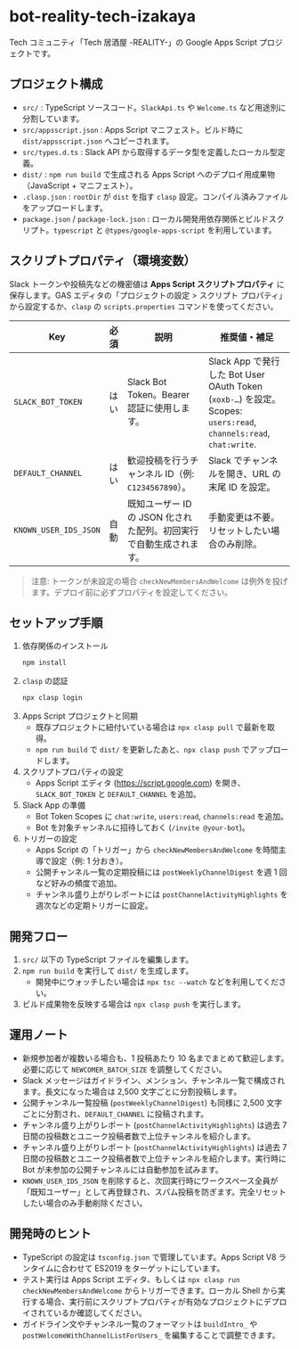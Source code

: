 # bot-reality-tech-izakaya

Tech コミュニティ「Tech 居酒屋 -REALITY-」の Google Apps Script プロジェクトです。

## プロジェクト構成

- `src/` : TypeScript ソースコード。`SlackApi.ts` や `Welcome.ts` など用途別に分割しています。
- `src/appsscript.json` : Apps Script マニフェスト。ビルド時に `dist/appsscript.json` へコピーされます。
- `src/types.d.ts` : Slack API から取得するデータ型を定義したローカル型定義。
- `dist/` : `npm run build` で生成される Apps Script へのデプロイ用成果物（JavaScript + マニフェスト）。
- `.clasp.json` : `rootDir` が `dist` を指す `clasp` 設定。コンパイル済みファイルをアップロードします。
- `package.json` / `package-lock.json` : ローカル開発用依存関係とビルドスクリプト。`typescript` と `@types/google-apps-script` を利用しています。

## スクリプトプロパティ（環境変数）

Slack トークンや投稿先などの機密値は **Apps Script スクリプトプロパティ** に保存します。GAS エディタの「プロジェクトの設定 > スクリプト プロパティ」から設定するか、`clasp` の `scripts.properties` コマンドを使ってください。

| Key                   | 必須 | 説明                                                               | 推奨値・補足                                                                                                      |
| --------------------- | ---- | ------------------------------------------------------------------ | ----------------------------------------------------------------------------------------------------------------- |
| `SLACK_BOT_TOKEN`     | はい | Slack Bot Token。Bearer 認証に使用します。                         | Slack App で発行した Bot User OAuth Token (`xoxb-…`) を設定。Scopes: `users:read`, `channels:read`, `chat:write`. |
| `DEFAULT_CHANNEL`     | はい | 歓迎投稿を行うチャンネル ID（例: `C1234567890`）。                 | Slack でチャンネルを開き、URL の末尾 ID を設定。                                                                  |
| `KNOWN_USER_IDS_JSON` | 自動 | 既知ユーザー ID の JSON 化された配列。初回実行で自動生成されます。 | 手動変更は不要。リセットしたい場合のみ削除。                                                                      |

> 注意: トークンが未設定の場合 `checkNewMembersAndWelcome` は例外を投げます。デプロイ前に必ずプロパティを設定してください。

## セットアップ手順

1. 依存関係のインストール
   ```bash
   npm install
   ```
2. `clasp` の認証
   ```bash
   npx clasp login
   ```
3. Apps Script プロジェクトと同期
   - 既存プロジェクトに紐付いている場合は `npx clasp pull` で最新を取得。
   - `npm run build` で `dist/` を更新したあと、`npx clasp push` でアップロードします。
4. スクリプトプロパティの設定
   - Apps Script エディタ (https://script.google.com) を開き、`SLACK_BOT_TOKEN` と `DEFAULT_CHANNEL` を追加。
5. Slack App の準備
   - Bot Token Scopes に `chat:write`, `users:read`, `channels:read` を追加。
   - Bot を対象チャンネルに招待しておく (`/invite @your-bot`)。
6. トリガーの設定
   - Apps Script の「トリガー」から `checkNewMembersAndWelcome` を時間主導で設定（例: 1 分おき）。
   - 公開チャンネル一覧の定期投稿には `postWeeklyChannelDigest` を週 1 回など好みの頻度で追加。
   - チャンネル盛り上がりレポートには `postChannelActivityHighlights` を週次などの定期トリガーに設定。

## 開発フロー

1. `src/` 以下の TypeScript ファイルを編集します。
2. `npm run build` を実行して `dist/` を生成します。
   - 開発中にウォッチしたい場合は `npx tsc --watch` などを利用してください。
3. ビルド成果物を反映する場合は `npx clasp push` を実行します。

## 運用ノート

- 新規参加者が複数いる場合も、1 投稿あたり 10 名までまとめて歓迎します。必要に応じて `NEWCOMER_BATCH_SIZE` を調整してください。
- Slack メッセージはガイドライン、メンション、チャンネル一覧で構成されます。長文になった場合は 2,500 文字ごとに分割投稿します。
- 公開チャンネル一覧投稿 (`postWeeklyChannelDigest`) も同様に 2,500 文字ごとに分割され、`DEFAULT_CHANNEL` に投稿されます。
- チャンネル盛り上がりレポート (`postChannelActivityHighlights`) は過去 7 日間の投稿数とユニーク投稿者数で上位チャンネルを紹介します。
- チャンネル盛り上がりレポート (`postChannelActivityHighlights`) は過去 7 日間の投稿数とユニーク投稿者数で上位チャンネルを紹介します。実行時に Bot が未参加の公開チャンネルには自動参加を試みます。
- `KNOWN_USER_IDS_JSON` を削除すると、次回実行時にワークスペース全員が「既知ユーザー」として再登録され、スパム投稿を防ぎます。完全リセットしたい場合のみ手動削除ください。

## 開発時のヒント

- TypeScript の設定は `tsconfig.json` で管理しています。Apps Script V8 ランタイムに合わせて ES2019 をターゲットにしています。
- テスト実行は Apps Script エディタ、もしくは `npx clasp run checkNewMembersAndWelcome` からトリガーできます。ローカル Shell から実行する場合、実行前にスクリプトプロパティが有効なプロジェクトにデプロイされているか確認してください。
- ガイドライン文やチャンネル一覧のフォーマットは `buildIntro_` や `postWelcomeWithChannelListForUsers_` を編集することで調整できます。
